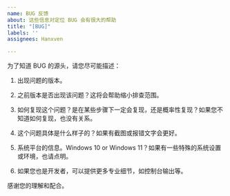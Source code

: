 ```yaml
---
name: BUG 反馈
about: 这些信息对定位 BUG 会有很大的帮助
title: "[BUG]"
labels: ''
assignees: Hanxven

---
```


为了知道 BUG 的源头，请您尽可能描述：

1. 出现问题的版本。

2. 之前版本是否出现该问题？这将会帮助缩小排查范围。

3. 如何复现这个问题？是在某些步骤下一定会复现，还是概率性复现？如果您不知道如何复现，也没有关系。

4. 这个问题具体是什么样子的？如果有截图或报错文字会更好。

5. 系统平台的信息。Windows 10 or Windows 11？如果有一些特殊的系统设置或环境，也请点明。

6. 如果您也是开发者，可以提供更多专业细节，如控制台输出等。

感谢您的理解和配合。
